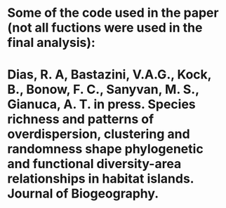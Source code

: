 # Some of the code used in the paper (not all fuctions were used in the final analysis):

# Dias, R. A, Bastazini, V.A.G., Kock, B., Bonow, F. C., Sanyvan, M. S., Gianuca, A. T. in press. Species richness and patterns of overdispersion, clustering and randomness shape phylogenetic and functional diversity-area relationships in habitat islands. Journal of Biogeography.
